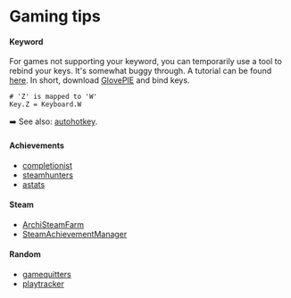 # Gaming tips

<div class="row row-cols-lg-2"><div>

#### Keyword

For games not supporting your keyword, you can temporarily use a tool to rebind your keys. It's somewhat buggy through. A tutorial can be found [here](https://steamcommunity.com/sharedfiles/filedetails/?id=270957415). In short, download [GlovePIE](https://github.com/Ravbug/GlovePIE/releases/tag/Release) and bind keys.

```
# 'Z' is mapped to 'W'
Key.Z = Keyboard.W
```

➡️ See also: [autohotkey](https://www.autohotkey.com/).
</div><div>

#### Achievements

* [completionist](https://completionist.me/)
* [steamhunters](https://steamhunters.com/profiles)
* [astats](https://astats.astats.nl/astats/)

#### Steam

* [ArchiSteamFarm](https://github.com/JustArchiNET/ArchiSteamFarm)
* [SteamAchievementManager](https://github.com/gibbed/SteamAchievementManager)

#### Random

* [gamequitters](https://gamequitters.com/)
* [playtracker](https://playtracker.net/)
</div></div>